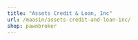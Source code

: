 ```yaml
---
title: "Assets Credit & Loan, Inc"
url: /maasin/assets-credit-and-loan-inc/
shop: pawnbroker
---
```

